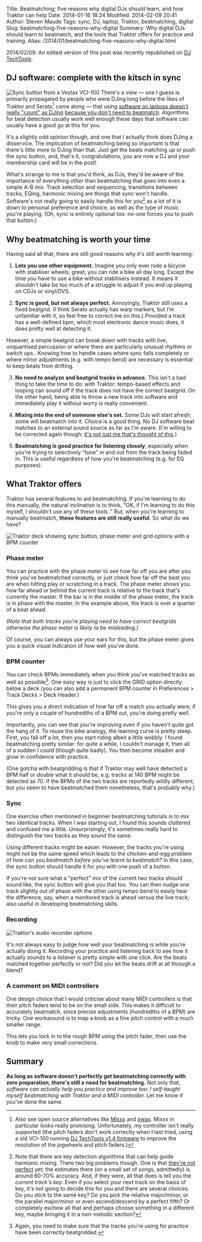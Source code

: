 Title: Beatmatching; five reasons why digital DJs should learn, and how Traktor can help
Date: 2014-01-16 18:24
Modified: 2014-02-09 20:41
Author: Steven Maude
Tags: sync, DJ, laptop, Traktor, beatmatching, digital
Slug: beatmatching-five-reasons-why-digital
Summary: Why digital DJs should learn to beatmatch, and the tools that Traktor offers for practice and training.
Alias: /2014/01/beatmatching-five-reasons-why-digital.html

2014/02/09: An edited version of this post was recently republished on
[DJ
TechTools](http://www.djtechtools.com/2014/01/31/how-traktor-can-help-you-learn-to-beatmatch/).

## DJ software: complete with the kitsch in sync

![Sync button from a Vestax VCI-100]({filename}/images/sync.jpg)
There's a view — one I guess is primarily propagated by people who were DJing
long before the likes of Traktor and Serato[^1] came
along — that using [software on laptops doesn't really "count" as
DJing](http://www.digitaldjtips.com/2013/05/is-it-right-to-ban-laptops-from-dj-booths/)
[because you don't need to
beatmatch](http://djworx.com/sync-the-djs-big-red-button/). Algorithms
for beat detection usually work well enough these days that software can
usually have a good go at this for you.

It's a slightly odd opinion though, and one that I actually think does
DJing a disservice. The implication of beatmatching being so important
is that there's little more to DJing than that. Just get the beats
matching up or push the sync button, and, that's it, congratulations,
you are now a DJ and your membership card will be in the post!

What's strange to me is that you'd think, as DJs, they'd be aware of the
importance of everything *other* than beatmatching that goes into even a
simple A-B mix. Track selection and sequencing, transitions between
tracks, EQing, harmonic mixing are things that sync won't handle.
Software's not really going to easily handle this for
you[^2] as a lot of it is down to personal preference
and choice, as well as the type of music you're playing. (Oh, sync is
entirely optional too: no-one forces you to push that button.)

## Why beatmatching is worth your time

Having said all that, there are still good reasons why it's still worth
learning:

1. **Lets you use other equipment.** Imagine you only ever rode a
bicycle with stabiliser wheels; great, you can ride a bike all day long.
Except the time you have to use a bike without stabilisers instead. It
means it shouldn't take be too much of a struggle to adjust if you end
up playing on CDJs or vinyl/DVS.

2. **Sync is good, but not always perfect.** Annoyingly, Traktor still
uses a fixed beatgrid. (I think Serato actually has warp markers, but
I'm unfamiliar with it, so feel free to correct me on this.) Provided a
track has a well-defined bpm, which most electronic dance music does, it
does pretty well at detecting it.

However, a simple beatgrid can break down with tracks with live,
unquantised percussion or where there are particularly unusual rhythms
or switch ups.. Knowing how to handle cases where sync fails completely
or where minor adjustments (e.g. with tempo bend) are necessary is
essential to keep beats from drifting.

3. **No need to analyze and beatgrid tracks in advance.** This isn't a
bad thing to take the time to do: with Traktor: tempo-based effects and
looping can sound off if the track does not have the correct beatgrid.
On the other hand, being able to throw a new track into software and
immediately play it without worry is really convenient.

4. **Mixing into the end of someone else's set.** Some DJs will start
afresh; some will beatmatch into it. Choice is a good thing. No DJ
software beat matches to an external sound source as far as I'm aware.
(I'm willing to be corrected again though; [it's not just me that's
thought of this](http://forum.mixvibes.com/viewtopic.php?t=27333).)

5. **Beatmatching is good practice for listening closely**, especially
when you're trying to selectively "tune" in and out from the track being
faded in. This is useful regardless of how you're beatmatching (e.g. for
EQ purposes).

## What Traktor offers

Traktor has several features to aid beatmatching. If you're learning to
do this manually, the natural inclination is to think, "OK, if I'm
learning to do this myself, I shouldn't use any of these tools ." But,
when you're learning to manually beatmatch, **these features are still
really useful**. So what do we have?

![Traktor deck showing sync button, phase meter and grid options with a BPM counter]({filename}/images/Traktor_layout.png)

### Phase meter

You can practice with the phase meter to see how far off you are after
you think you've beatmatched correctly, or just check how far off the
beat you are when hitting play or scratching in a track. The phase meter
shows you how far ahead or behind the current track is relative to the
track that's currently the master. If the bar is in the middle of the
phase meter, the track is in phase with the master. In the example
above, the track is over a quarter of a beat ahead.

*(Note that both tracks you're playing need to have correct beatgrids
otherwise the phase meter is likely to be misleading.)*

Of course, you can always use your ears for this, but the phase meter
gives you a quick visual indication of how well you've done.

### BPM counter

You can check BPMs immediately when you think you've matched tracks as
well as possible[^3]. One easy way is just to click the
GRID option directly below a deck (you can also add a permanent BPM
counter in Preferences > Track Decks > Deck Header.)

This gives you a direct indication of how far off a match you actually
were; if you're only a couple of hundredths of a BPM out, you're doing
pretty well.

Importantly, you can see that you're improving even if you haven't quite
got the hang of it. To reuse the bike analogy, the learning curve is
pretty steep. First, you fall off a lot, then you start riding albeit a
little wobbly. I found beatmatching pretty similar: for quite a while, I
couldn't manage it, then all of a sudden I could (though quite badly).
You then become steadier and grow in confidence with practice.

(One gotcha with beatgridding is that if Traktor may well have detected
a BPM half or double what it should be, e.g. tracks at 140 BPM might be
detected as 70. If the BPMs of the two tracks are reportedly wildly
different, but you seem to have beatmatched them nonetheless, that's
probably why.)

### Sync

One exercise often mentioned in beginner beatmatching tutorials is to
mix two identical tracks. When I was starting out, I found this sounds
cluttered and confused me a little. Unsurprisingly, it's sometimes
really hard to distinguish the two tracks as they sound the same.

Using different tracks might be easier. However, the tracks you're using
might not be the same speed which leads to the chicken-and-egg problem
of *how can you beatmatch before you've learnt to beatmatch?* In this
case, the sync button should handle it for you with one push of a
button.

If you're not sure what a "perfect" mix of the current two tracks should
sound like, the sync button will give you that too. You can then nudge
one track slightly out of phase with the other using tempo bend to
easily hear the difference, say, when a monitored track is ahead versus
the live track; also useful in developing beatmatching skills.

### Recording

![Traktor's audio recorder options]({filename}/images/Audio_recorder.png)

It's not always easy to judge how well your beatmatching is while you're
actually doing it. Recording your practice and listening back to see how
it actually sounds to a listener is pretty simple with one click. Are
the beats matched together perfectly or not? Did you let the beats drift
at all through a blend?

### A comment on MIDI controllers

One design choice that I would criticise about many MIDI controllers is
that their pitch faders tend to be on the small side. This makes it
difficult to accurately beatmatch, since precise adjustments (hundredths
of a BPM) are tricky. One workaround is to map a knob as a fine pitch
control with a much smaller range.

This lets you lock in to the rough BPM using the pitch fader, then use
the knob to make very small corrections.

## Summary

**As long as software doesn't perfectly get beatmatching correctly with
zero preparation, there's still a need for beatmatching.** Not only that,
*software can actually help you practice and improve too: I self-taught
myself beatmatching with Traktor and a MIDI controller.* Let me know if
you've done the same.

[^1]: Also see
open source alternatives like [Mixxx](http://www.mixxx.org/) and
[xwax](http://xwax.org/). Mixxx in particular looks really promising.
Unfortunately, my controller isn't really supported (the pitch faders
don't work correctly when I last tried, using a old VCI-100 running [DJ
TechTools v1.4
firmware](http://www.djtechtools.com/2010/09/19/brand-new-vci-100-firmware-1-4-hd-updat/)
to improve the resolution of the jogwheels and pitch faders.)

[^2]: Note that there are key detection
algorithms that can help guide harmonic mixing. There two big problems
though. One is that [they're not
perfect](http://www.djtechtools.com/2013/02/20/traktor-key-detection-just-how-good-is-it/)
yet; the estimates there (on a small set of songs, admittedly) is around
60-70% accuracy. And, if they were, all that does is tell you the
*current track's key*. Even if you select your next track on the basis
of key, it's not going to decide this for you and there are several
choices. Do you stick to the same key? Do you pick the relative
major/minor, or the parallel major/minor or even ascend/descend by a
perfect fifth? Or completely eschew all that and perhaps choose
something in a different key, maybe bringing it in a non-melodic
section?

[^3]: Again, you need to make sure that the tracks you're using for practice
have been correctly beatgridded.
